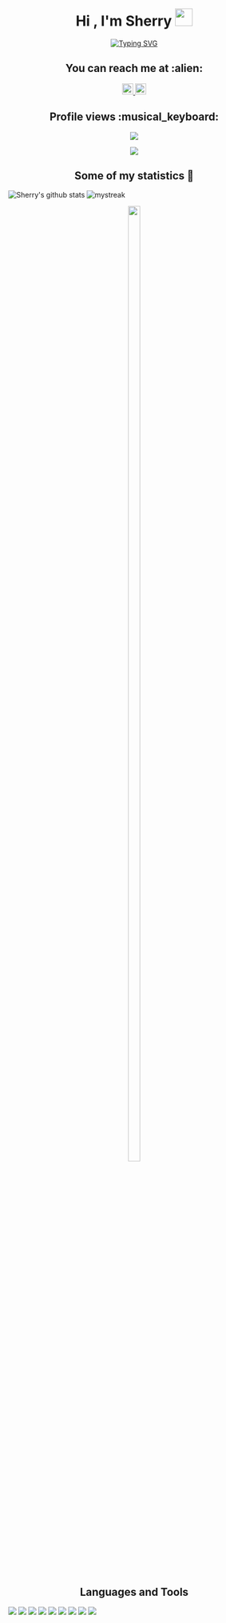 <h1 align="center">Hi , I'm Sherry <img src="https://media.giphy.com/media/hvRJCLFzcasrR4ia7z/giphy.gif" width="35"></h1>

<div align="center">
<a href="https://git.io/typing-svg"><img src="https://readme-typing-svg.demolab.com?font=Time+New+Roman&size=25&center=true&vCenter=true&width=600&height=100&&color=F0B5F7&lines=ECE+Master+%40+CMU,;Software+Engineer,;Cloud+Computing❤,;Distributed+System❤" alt="Typing SVG" /></a>
</div>

<h2 align="center">You can reach me at :alien:</h2>

<p align="center">
  <a href="https://www.linkedin.com/in/xiaoxuanlu/">
    <img alt="Sherry's LinkdeIn" width="22px" src="https://www.vectorlogo.zone/logos/linkedin/linkedin-icon.svg" />
  </a>

  <a href="https://www.instagram.com/sherrrryxxl/?hl=en">
    <img alt="Sherry's Instagram" width="22px" src="https://www.vectorlogo.zone/logos/instagram/instagram-icon.svg" />
  </a>
</p>


<h2 align="center">Profile views :musical_keyboard:</h2>
<p align="center">
  <img src="https://komarev.com/ghpvc/?username=XiaoxuanLu&color=ff69b4&style=for-the-badge"/>
</p>
<p align="center">
  <img src="https://profile-counter.glitch.me/XiaoxuanLu/count.svg">
</p>
  


<h2 align="center">Some of my statistics 🚀</h2>

![Sherry's github stats](https://github-readme-stats.vercel.app/api?username=XiaoxuanLu&show_icons=true&theme=tokyonight)
<img src="https://github-readme-streak-stats.herokuapp.com/?user=XiaoxuanLu&theme=tokyonight" alt="mystreak"/>
<p align="center">
  <img style="height:70%;width:49%;max-width: 10%" src="https://github-readme-stats.vercel.app/api/top-langs/?username=XiaoxuanLu&theme=tokyonight&layout=compact"/>
</p>


<h2 align="center">Languages and Tools </h2>

<img src="https://img.shields.io/badge/c++%20-%2300599C.svg?&style=for-the-badge&logo=c%2B%2B&logoColor=white">   <img src="https://img.shields.io/badge/python%20-%2314354C.svg?&style=for-the-badge&logo=python&logoColor=white">   <img src="https://img.shields.io/badge/javascript%20-%23323330.svg?&style=for-the-badge&logo=javascript&logoColor=%23F7DF1E">   <img src="https://img.shields.io/badge/html5%20-%23E34F26.svg?&style=for-the-badge&logo=html5&logoColor=white">   <img src="https://img.shields.io/badge/css3%20-%231572B6.svg?&style=for-the-badge&logo=css3&logoColor=white">   <img src="https://img.shields.io/badge/react%20-%2320232a.svg?&style=for-the-badge&logo=react&logoColor=%2361DAFB">   <img src="https://img.shields.io/badge/bootstrap%20-%23563D7C.svg?&style=for-the-badge&logo=bootstrap&logoColor=white">   <img src="https://img.shields.io/badge/git%20-%23F05033.svg?&style=for-the-badge&logo=git&logoColor=white"/>   <img src="http://img.shields.io/badge/-VS%20Code-000000?style=for-the-badge&logo=Visual-studio-code&logoColor=blue">

